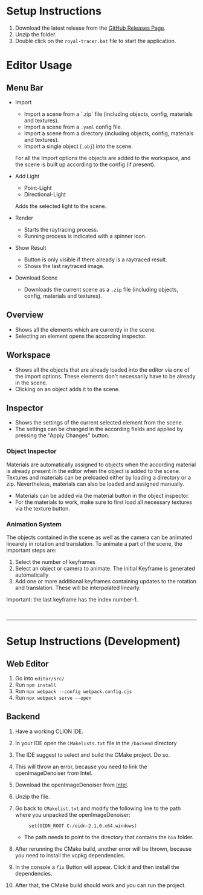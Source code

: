 # Setup Instructions
1. Download the latest release from the [GitHub Releases Page](https://github.com/superflo22/royal-tracer/releases).
2. Unzip the folder.
3. Double click on the `royal-tracer.bat` file to start the application.

# Editor Usage
## Menu Bar
- Import
    - Import a scene from a ´.zip´ file (including objects, config, materials and textures).
    - Import a scene from a `.yaml` config file.
    - Import a scene from a directory (including objects, config, materials and textures).
    - Import a single object (`.obj`) into the scene.
    
    For all the Import options the objects are added to the workspace, and the scene is built up according to the config (if present).
- Add Light
    - Point-Light
    - Directional-Light

    Adds the selected light to the scene.
- Render
    - Starts the raytracing process.
    - Running process is indicated with a spinner icon.
- Show Result
    - Button is only visible if there already is a raytraced result.
    - Shows the last raytraced image.
- Download Scene
    - Downloads the current scene as a `.zip` file (including objects, config, materials and textures).
## Overview
- Shows all the elements which are currently in the scene.
- Selecting an element opens the according inspector.
## Workspace
- Shows all the objects that are already loaded into the editor via one of the import options. These elements don't necessarily have to be already in the scene.
- Clicking on an object adds it to the scene.
## Inspector
- Shows the settings of the current selected element from the scene.
- The settings can be changed in the according fields and applied by pressing the "Apply Changes" button.
### Object Inspector
Materials are automatically assigned to objects when the according material is already present in the editor when the object is added to the scene. Textures and materials can be preloaded either by loading a directory or a zip. Nevertheless, materials can also be loaded and assigned manually.
- Materials can be added via the material button in the object inspector.
- For the materials to work, make sure to first load all necessary textures via the texture button.

### Animation System
The objects contained in the scene as well as the camera can be animated linearely in rotation and translation. To animate a part of the scene, the important steps are:

1. Select the number of keyframes
2. Select an object or camera to animate. The initial Keyframe is generated automatically
3. Add one or more additional keyframes containing updates to the rotation and translation. These will be interpolated linearly.

Important: the last keyframe has the index number-1.

<br>

---

# Setup Instructions (Development)
## Web Editor
1. Go into `editor/src/`
2. Run `npm install`
3. Run `npx webpack --config webpack.config.cjs`
4. Run `npx webpack serve --open`

## Backend
1. Have a working CLION IDE.
2. In your IDE open the `CMakelists.txt` file in the `/backend` directory
3. The IDE suggest to select and build the CMake project. Do so.
4. This will throw an error, because you need to link the openImageDenoiser from Intel.
5. Download the openImageDenoiser from [Intel](https://openimagedenoise.github.io/downloads.html).
6. Unzip the file.
7. Go back to `CMakelist.txt` and modify the following line to the path where you unpacked the openImageDenoiser: 
        
            set(OIDN_ROOT C:/oidn-2.1.0.x64.windows)

    - The path needs to point to the directory that contains the `bin` folder.
7. After rerunning the CMake build, another error will be thrown, because you need to install the vcpkg dependencies.
8. In the console a `fix` Button will appear. Click it and then install the dependencies.
9. After that, the CMake build should work and you can run the project.
